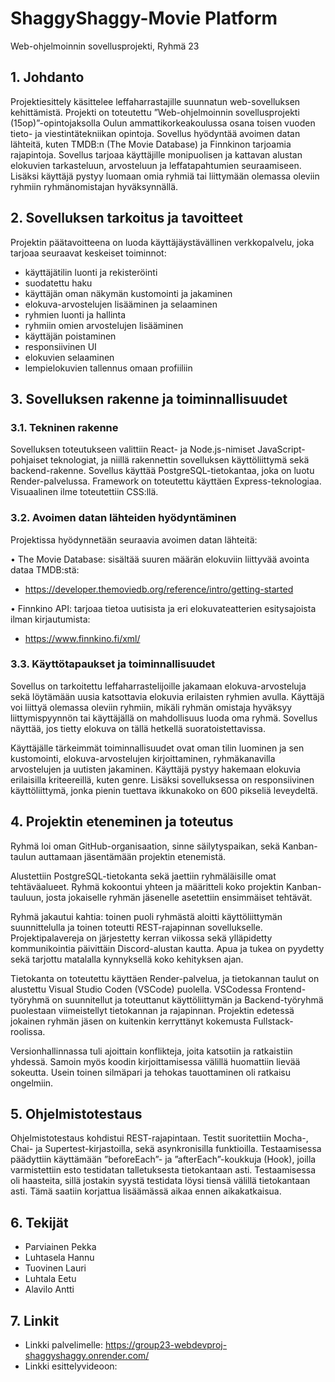 # ShaggyShaggy-Movie Platform
Web-ohjelmoinnin sovellusprojekti, Ryhmä 23

## 1.	Johdanto

Projektiesittely käsittelee leffaharrastajille suunnatun web-sovelluksen kehittämistä. Projekti on toteutettu ”Web-ohjelmoinnin sovellusprojekti (15op)”-opintojaksolla Oulun ammattikorkeakoulussa osana toisen vuoden tieto- ja viestintätekniikan opintoja. Sovellus hyödyntää avoimen datan lähteitä, kuten TMDB:n (The Movie Database) ja Finnkinon tarjoamia rajapintoja. Sovellus tarjoaa käyttäjille monipuolisen ja kattavan alustan elokuvien tarkasteluun, arvosteluun ja leffatapahtumien seuraamiseen. Lisäksi käyttäjä pystyy luomaan omia ryhmiä tai liittymään olemassa oleviin ryhmiin ryhmänomistajan hyväksynnällä.

## 2.	Sovelluksen tarkoitus ja tavoitteet

Projektin päätavoitteena on luoda käyttäjäystävällinen verkkopalvelu, joka tarjoaa seuraavat keskeiset toiminnot:
-	käyttäjätilin luonti ja rekisteröinti
-	suodatettu haku
-	käyttäjän oman näkymän kustomointi ja jakaminen
-	elokuva-arvostelujen lisääminen ja selaaminen
-	ryhmien luonti ja hallinta
-	ryhmiin omien arvostelujen lisääminen
-	käyttäjän poistaminen
-	responsiivinen UI
-	elokuvien selaaminen
-	lempielokuvien tallennus omaan profiiliin

## 3.	Sovelluksen rakenne ja toiminnallisuudet

### 3.1. Tekninen rakenne

Sovelluksen toteutukseen valittiin React- ja Node.js-nimiset JavaScript-pohjaiset teknologiat, ja niillä rakennettin sovelluksen käyttöliittymä sekä backend-rakenne. Sovellus käyttää PostgreSQL-tietokantaa, joka on luotu Render-palvelussa. Framework on toteutettu käyttäen Express-teknologiaa. Visuaalinen ilme toteutettiin CSS:llä.


### 3.2. Avoimen datan lähteiden hyödyntäminen

Projektissa hyödynnetään seuraavia avoimen datan lähteitä:<br>

•	The Movie Database: sisältää suuren määrän elokuviin liittyvää avointa dataa TMDB:stä:
  - https://developer.themoviedb.org/reference/intro/getting-started
	
•	Finnkino API: tarjoaa tietoa uutisista ja eri elokuvateatterien esitysajoista ilman kirjautumista:
  - https://www.finnkino.fi/xml/

### 3.3. Käyttötapaukset ja toiminnallisuudet

Sovellus on tarkoitettu leffaharrastelijoille jakamaan elokuva-arvosteluja sekä löytämään uusia katsottavia elokuvia erilaisten ryhmien avulla. Käyttäjä voi liittyä olemassa oleviin ryhmiin, mikäli ryhmän omistaja hyväksyy liittymispyynnön tai käyttäjällä on mahdollisuus luoda oma ryhmä. Sovellus näyttää, jos tietty elokuva on tällä hetkellä suoratoistettavissa.

Käyttäjälle tärkeimmät toiminnallisuudet ovat oman tilin luominen ja sen kustomointi, elokuva-arvostelujen kirjoittaminen, ryhmäkanavilla arvostelujen ja uutisten jakaminen. 
Käyttäjä pystyy hakemaan elokuvia erilaisilla kriteereillä, kuten genre. 
Lisäksi sovelluksessa on responsiivinen käyttöliittymä, jonka pienin tuettava ikkunakoko on 600 pikseliä leveydeltä. 


## 4.	Projektin eteneminen ja toteutus

Ryhmä loi oman GitHub-organisaation, sinne säilytyspaikan, sekä Kanban-taulun auttamaan jäsentämään projektin etenemistä.

Alustettiin PostgreSQL-tietokanta sekä jaettiin ryhmäläisille omat tehtäväalueet. Ryhmä kokoontui yhteen ja määritteli koko projektin Kanban-tauluun, josta jokaiselle ryhmän jäsenelle asetettiin ensimmäiset tehtävät.

Ryhmä jakautui kahtia: toinen puoli ryhmästä aloitti käyttöliittymän suunnittelulla ja toinen toteutti REST-rajapinnan sovellukselle.
Projektipalavereja on järjestetty kerran viikossa sekä ylläpidetty kommunikointia päivittäin Discord-alustan kautta. Apua ja tukea on pyydetty sekä tarjottu matalalla kynnyksellä koko kehityksen ajan.

Tietokanta on toteutettu käyttäen Render-palvelua, ja tietokannan taulut on alustettu Visual Studio Coden (VSCode) puolella. VSCodessa Frontend-työryhmä on suunnitellut ja toteuttanut käyttöliittymän ja Backend-työryhmä puolestaan viimeistellyt tietokannan ja rajapinnan. Projektin edetessä jokainen ryhmän jäsen on kuitenkin kerryttänyt kokemusta Fullstack-roolissa.

Versionhallinnassa tuli ajoittain konflikteja, joita katsotiin ja ratkaistiin yhdessä. Samoin myös koodin kirjoittamisessa välillä huomattiin lievää sokeutta. Usein toinen silmäpari ja tehokas tauottaminen oli ratkaisu ongelmiin.


## 5.	Ohjelmistotestaus

Ohjelmistotestaus kohdistui REST-rajapintaan. Testit suoritettiin Mocha-, Chai- ja Supertest-kirjastoilla, sekä asynkronisilla funktioilla. Testaamisessa päädyttiin käyttämään ”beforeEach”- ja ”afterEach”-koukkuja (Hook), joilla varmistettiin esto testidatan talletuksesta tietokantaan asti. Testaamisessa oli haasteita, sillä jostakin syystä testidata löysi tiensä välillä tietokantaan asti. Tämä saatiin korjattua lisäämässä aikaa ennen aikakatkaisua.


## 6. Tekijät

- Parviainen Pekka
- Luhtasela Hannu
- Tuovinen Lauri
- Luhtala Eetu
- Alavilo Antti


## 7. Linkit

- Linkki palvelimelle: https://group23-webdevproj-shaggyshaggy.onrender.com/
- Linkki esittelyvideoon:
